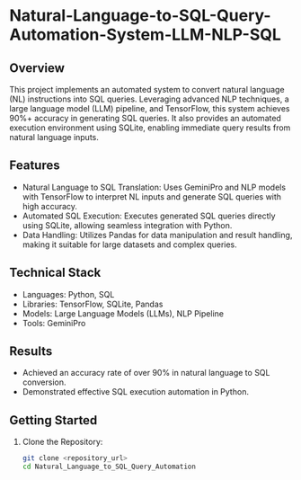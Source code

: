 # Natural-Language-to-SQL-Query-Automation-System-LLM-NLP-SQL


## Overview
This project implements an automated system to convert natural language (NL) instructions into SQL queries. Leveraging advanced NLP techniques, a large language model (LLM) pipeline, and TensorFlow, this system achieves 90%+ accuracy in generating SQL queries. It also provides an automated execution environment using SQLite, enabling immediate query results from natural language inputs.

## Features
- Natural Language to SQL Translation: Uses GeminiPro and NLP models with TensorFlow to interpret NL inputs and generate SQL queries with high accuracy.
- Automated SQL Execution: Executes generated SQL queries directly using SQLite, allowing seamless integration with Python.
- Data Handling: Utilizes Pandas for data manipulation and result handling, making it suitable for large datasets and complex queries.

## Technical Stack
- Languages: Python, SQL
- Libraries: TensorFlow, SQLite, Pandas
- Models: Large Language Models (LLMs), NLP Pipeline
- Tools: GeminiPro

## Results
- Achieved an accuracy rate of over 90% in natural language to SQL conversion.
- Demonstrated effective SQL execution automation in Python.

## Getting Started
1. Clone the Repository:
   ```bash
   git clone <repository_url>
   cd Natural_Language_to_SQL_Query_Automation
